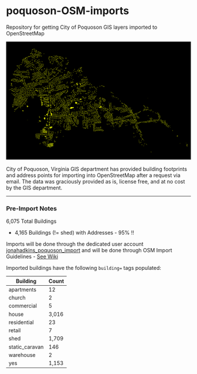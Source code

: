 # poquoson-OSM-imports
Repository for getting City of Poquoson GIS layers imported to OpenStreetMap  

![](https://raw.githubusercontent.com/jonahadkins/poquoson-OSM-imports/master/poquoson.png)

City of Poquoson, Virginia GIS department has provided building footprints and address points for importing into OpenStreetMap after a request via email. The data was graciously provided as is, license free, and at no cost by the GIS department.  

---  
### Pre-Import Notes  

6,075 Total Buildings  
* 4,165 Buildings (!= shed) with Addresses - 95%  !!

Imports will be done through the dedicated user account [jonahadkins_poquoson_import]() and will be done through OSM Import Guidelines - [See Wiki](https://wiki.openstreetmap.org/wiki/City_of_Poquoson_Buildings/Address_Import)

Imported buildings have the following `building=` tags populated:  

| Building  |   Count |
| ------------- | ------------- |
| apartments  | 12  |
| church  | 2  |
| commercial  | 5  |
| house  | 3,016  |
| residential  | 23  |
| retail  | 7  |
| shed  | 1,709  |
| static_caravan  | 146  |
| warehouse  | 2  |
| yes  | 1,153  |


